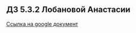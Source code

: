 ## ДЗ 5.3.2 Лобановой Анастасии
[Ссылка на google документ](https://docs.google.com/document/d/1fqzV07lcywGzzjgD6f0CNOImIjg7SGTwcSIgy8uNuBA/edit?usp=sharing)
